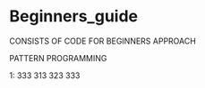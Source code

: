 # Beginners_guide

CONSISTS OF CODE FOR BEGINNERS APPROACH

PATTERN PROGRAMMING

1:
           333
           313
           323
           333
